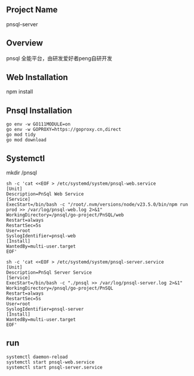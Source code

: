 ## Project Name
pnsql-server


## Overview
pnsql 全能平台，由研发爱好者peng自研开发


## Web Installation
npm install

## Pnsql Installation

```
go env -w GO111MODULE=on
go env -w GOPROXY=https://goproxy.cn,direct
go mod tidy
go mod download
```

## Systemctl
mkdir /pnsql

```
sh -c 'cat <<EOF > /etc/systemd/system/pnsql-web.service
[Unit]
Description=PnSql Web Service
[Service]
ExecStart=/bin/bash -c "/root/.nvm/versions/node/v23.5.0/bin/npm run prod >> /var/log/pnsql-web.log 2>&1"
WorkingDirectory=/pnsql/go-project/PnSQL/web
Restart=always
RestartSec=5s
User=root
SyslogIdentifier=pnsql-web
[Install]
WantedBy=multi-user.target
EOF'
```

```
sh -c 'cat <<EOF > /etc/systemd/system/pnsql-server.service
[Unit]
Description=PnSql Server Service
[Service]
ExecStart=/bin/bash -c "./pnsql >> /var/log/pnsql-server.log 2>&1"
WorkingDirectory=/pnsql/go-project/PnSQL
Restart=always
RestartSec=5s
User=root
SyslogIdentifier=pnsql-server
[Install]
WantedBy=multi-user.target
EOF'
```


## run

```
systemctl daemon-reload
systemctl start pnsql-web.service
systemctl start pnsql-server.service
```
